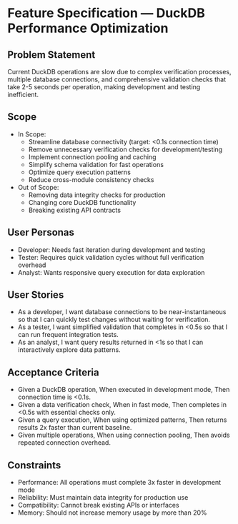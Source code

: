 # Feature Specification — DuckDB Performance Optimization

## Problem Statement
Current DuckDB operations are slow due to complex verification processes, multiple database connections, and comprehensive validation checks that take 2-5 seconds per operation, making development and testing inefficient.

## Scope
- In Scope:
  - Streamline database connectivity (target: <0.1s connection time)
  - Remove unnecessary verification checks for development/testing
  - Implement connection pooling and caching
  - Simplify schema validation for fast operations
  - Optimize query execution patterns
  - Reduce cross-module consistency checks
- Out of Scope:
  - Removing data integrity checks for production
  - Changing core DuckDB functionality
  - Breaking existing API contracts

## User Personas
- Developer: Needs fast iteration during development and testing
- Tester: Requires quick validation cycles without full verification overhead
- Analyst: Wants responsive query execution for data exploration

## User Stories
- As a developer, I want database connections to be near-instantaneous so that I can quickly test changes without waiting for verification.
- As a tester, I want simplified validation that completes in <0.5s so that I can run frequent integration tests.
- As an analyst, I want query results returned in <1s so that I can interactively explore data patterns.

## Acceptance Criteria
- Given a DuckDB operation, When executed in development mode, Then connection time is <0.1s.
- Given a data verification check, When in fast mode, Then completes in <0.5s with essential checks only.
- Given a query execution, When using optimized patterns, Then returns results 2x faster than current baseline.
- Given multiple operations, When using connection pooling, Then avoids repeated connection overhead.

## Constraints
- Performance: All operations must complete 3x faster in development mode
- Reliability: Must maintain data integrity for production use
- Compatibility: Cannot break existing APIs or interfaces
- Memory: Should not increase memory usage by more than 20%

